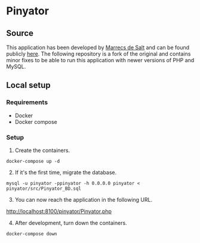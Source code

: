 # Pinyator

## Source

This application has been developed by [Marrecs de Salt](https://marrecs.cat) and can be found publicly [here](https://gitlab.com/elputorei/Pinyator/). The following repository is a fork of the original and contains minor fixes to be able to run this application with newer versions of PHP and MySQL.

## Local setup

### Requirements

- Docker
- Docker compose

### Setup

1. Create the containers.

```shell
docker-compose up -d
```

2. If it's the first time, migrate the database.

```shell
mysql -u pinyator -ppinyator -h 0.0.0.0 pinyator < pinyator/src/Pinyator_BD.sql
```

3. You can now reach the application in the following URL.

[http://localhost:8100/pinyator/Pinyator.php](http://localhost:8100/pinyator/Pinyator.php)

4. After development, turn down the containers.

```shell
docker-compose down
```
